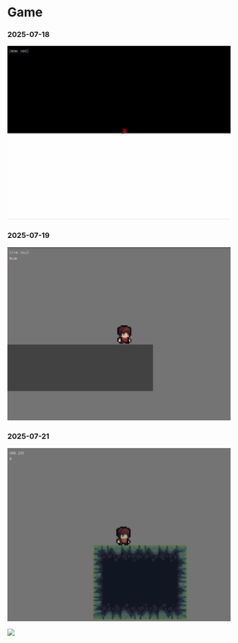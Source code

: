 # Game

### 2025-07-18
![](https://github.com/shreejitmurthy/pj17/blob/main/gifs/2025-07-18.gif)

### 2025-07-19
![](https://github.com/shreejitmurthy/pj17/blob/main/gifs/2025-07-19.gif)

### 2025-07-21
![](https://github.com/shreejitmurthy/pj17/blob/main/gifs/2025-07-21.gif)

![](https://github.com/shreejitmurthy/pj17/blob/main/gifs/2025-07-21_1.gif)
